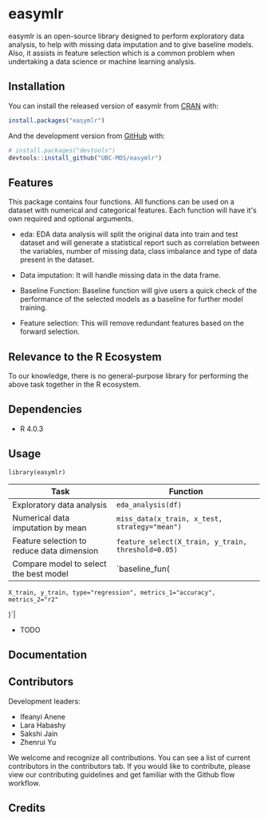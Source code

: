
<!-- README.md is generated from README.Rmd. Please edit that file -->

# easymlr

<!-- badges: start -->

<!-- badges: end -->

easymlr is an open-source library designed to perform exploratory data analysis, to help with missing data imputation and to give baseline models. Also, it assists in feature selection which is a common problem when undertaking a data science or machine learning analysis.


## Installation

You can install the released version of easymlr from
[CRAN](https://CRAN.R-project.org) with:

``` r
install.packages("easymlr")
```

And the development version from [GitHub](https://github.com/) with:

``` r
# install.packages("devtools")
devtools::install_github("UBC-MDS/easymlr")
```

## Features

This package contains four functions. All functions can be used on a dataset with numerical and categorical features. Each function will have it's own required and optional arguments.

- eda: EDA data analysis will split the original data into train and test dataset and will generate a statistical report such as correlation between the variables, number of missing data, class imbalance and type of data present in the dataset.

- Data imputation: It will handle missing data in the data frame.

- Baseline Function: Baseline function will give users a quick check of the performance of the selected models as a baseline for further model training.

- Feature selection: This will remove redundant features based on the forward selection.

## Relevance to the R Ecosystem
To our knowledge, there is no general-purpose library for performing the above task together in the R ecosystem.

## Dependencies

-  R 4.0.3

## Usage

```
library(easymlr)
```


| Task | Function  |
|------------|-----|
| Exploratory data analysis| `eda_analysis(df)`|
| Numerical data imputation by mean| `miss_data(x_train, x_test, strategy="mean")`|
| Feature selection to reduce data dimension| `feature_select(X_train, y_train, threshold=0.05)`|
| Compare model to select the best model| `baseline_fun(
    X_train, y_train, type="regression", metrics_1="accuracy", metrics_2="r2"
)`|

-   TODO

## Documentation

## Contributors

Development leaders:

- Ifeanyi Anene
- Lara Habashy
- Sakshi Jain
- Zhenrui Yu

We welcome and recognize all contributions. You can see a list of current contributors in the contributors tab. If you would like to contribute, please view our contributing guidelines and get familiar with the Github flow workflow.

## Credits

